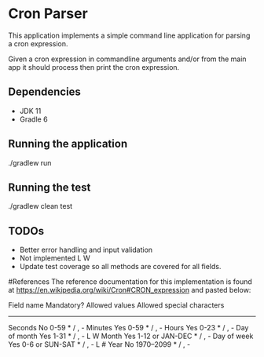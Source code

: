 # Cron Parser

This application implements a simple command line application for parsing a cron expression.

Given a cron expression in commandline arguments and/or from the main app it should process then print the cron expression.

## Dependencies

- JDK 11
- Gradle 6

## Running the application
./gradlew run

## Running the test
./gradlew clean test

## TODOs
- Better error handling and input validation
- Not implemented L W
- Update test coverage so all methods are covered for all fields.


#References
The reference documentation for this implementation is found at https://en.wikipedia.org/wiki/Cron#CRON_expression and pasted
below:


Field name     Mandatory?   Allowed values    Allowed special characters
----------     ----------   --------------    --------------------------
Seconds        No           0-59              * / , -
Minutes        Yes          0-59              * / , -
Hours          Yes          0-23              * / , -
Day of month   Yes          1-31              * / , - L W
Month          Yes          1-12 or JAN-DEC   * / , -
Day of week    Yes          0-6 or SUN-SAT    * / , - L #
Year           No           1970–2099         * / , -
